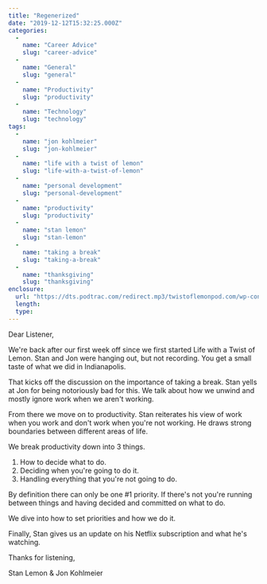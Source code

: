 ```yaml
---
title: "Regenerized"
date: "2019-12-12T15:32:25.000Z"
categories: 
  - 
    name: "Career Advice"
    slug: "career-advice"
  - 
    name: "General"
    slug: "general"
  - 
    name: "Productivity"
    slug: "productivity"
  - 
    name: "Technology"
    slug: "technology"
tags: 
  - 
    name: "jon kohlmeier"
    slug: "jon-kohlmeier"
  - 
    name: "life with a twist of lemon"
    slug: "life-with-a-twist-of-lemon"
  - 
    name: "personal development"
    slug: "personal-development"
  - 
    name: "productivity"
    slug: "productivity"
  - 
    name: "stan lemon"
    slug: "stan-lemon"
  - 
    name: "taking a break"
    slug: "taking-a-break"
  - 
    name: "thanksgiving"
    slug: "thanksgiving"
enclosure: 
  url: "https://dts.podtrac.com/redirect.mp3/twistoflemonpod.com/wp-content/uploads/2019/12/074-lwatol-20191212.mp3"
  length: 
  type: 
---
```


Dear Listener,

We're back after our first week off since we first started Life with a Twist of Lemon. Stan and Jon were hanging out, but not recording. You get a small taste of what we did in Indianapolis.

That kicks off the discussion on the importance of taking a break. Stan yells at Jon for being notoriously bad for this. We talk about how we unwind and mostly ignore work when we aren't working.

From there we move on to productivity. Stan reiterates his view of work when you work and don't work when you're not working. He draws strong boundaries between different areas of life.

We break productivity down into 3 things.

1. How to decide what to do.
2. Deciding when you're going to do it.
3. Handling everything that you're not going to do.

By definition there can only be one #1 priority. If there's not you're running between things and having decided and committed on what to do.

We dive into how to set priorities and how we do it.

Finally, Stan gives us an update on his Netflix subscription and what he's watching.

Thanks for listening,

Stan Lemon & Jon Kohlmeier
